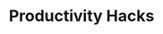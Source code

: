 ---
layout: default
title: Productivity Hacks
nav_exclude: false
nav_order: 2022.02.25.5
has_children: false
parent: Extras
last_modified_date: 1
---